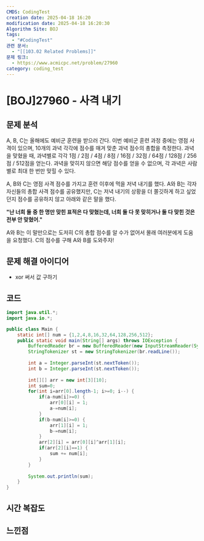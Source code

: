 ```yaml
---
CMDS: CodingTest
creation date: 2025-04-18 16:20
modification date: 2025-04-18 16:20:30
Algorithm Site: BOJ
tags:
  - "#CodingTest"
관련 문서:
  - "[[103.02 Related Problems]]"
문제 링크:
  - https://www.acmicpc.net/problem/27960
category: coding_test
---
```


# \[BOJ]27960 - 사격 내기

## 문제 분석

A, B, C는 올해에도 예비군 훈련을 받으러 간다. 이번 예비군 훈련 과정 중에는 영점 사격이 있으며, 10개의 과녁 각각에 점수를 매겨 맞춘 과녁 점수의 총합을 측정한다. 과녁을 맞혔을 때, 과녁별로 각각 1점 / 2점 / 4점 / 8점 / 16점 / 32점 / 64점 / 128점 / 256점 / 512점을 얻는다. 과녁을 맞히지 않으면 해당 점수를 얻을 수 없으며, 각 과녁은 사람별로 최대 한 번만 맞힐 수 있다.

A, B와 C는 영점 사격 점수를 가지고 훈련 이후에 먹을 저녁 내기를 했다. A와 B는 각자 자신들의 총합 사격 점수를 공유했지만, C는 저녁 내기의 상황을 더 쫄깃하게 하고 싶었던지 점수를 공유하지 않고 아래와 같은 말을 했다.

**"난 너희 둘 중 한 명만 맞힌 표적은 다 맞혔는데, 너희 둘 다 못 맞히거나 둘 다 맞힌 것은 전부 안 맞혔어."**

A와 B는 이 말만으로는 도저히 C의 총합 점수를 알 수가 없어서 몰래 여러분에게 도움을 요청했다. C의 점수를 구해 A와 B를 도와주자!

## 문제 해결 아이디어
- xor 써서 값 구하기

## 코드
```java
import java.util.*;
import java.io.*;

public class Main {
	static int[] num = {1,2,4,8,16,32,64,128,256,512};
	public static void main(String[] args) throws IOException {
		BufferedReader br = new BufferedReader(new InputStreamReader(System.in));
		StringTokenizer st = new StringTokenizer(br.readLine());
		
		int a = Integer.parseInt(st.nextToken());
		int b = Integer.parseInt(st.nextToken());
		
		int[][] arr = new int[3][10];
		int sum=0;
		for(int i=arr[0].length-1; i>=0; i--) {
			if(a-num[i]>=0) {
				arr[0][i] = 1;
				a-=num[i];
			}
			if(b-num[i]>=0) {
				arr[1][i] = 1;
				b-=num[i];
			}
			arr[2][i] = arr[0][i]^arr[1][i];
			if(arr[2][i]==1) {
				sum += num[i];
			}
		}
		
		System.out.println(sum);
	}
}

```

## 시간 복잡도


## 느낀점
